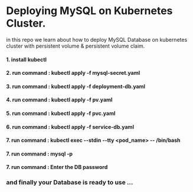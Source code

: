 # Deploying MySQL on Kubernetes Cluster.
in this repo we learn about how to deploy MySQL Database on kubernetes cluster with persistent volume & persistent volume claim.
#### 1. install kubectl
#### 2. run command : kubectl apply -f mysql-secret.yaml
#### 3. run command : kubectl apply -f deployment-db.yaml
#### 4. run command : kubectl apply -f pv.yaml
#### 5. run command : kubectl apply -f pvc.yaml
#### 6. run command : kubectl apply -f service-db.yaml
#### 7. run command : kubectl exec --stdin --tty <pod_name> -- /bin/bash
#### 7. run command : mysql -p
#### 7. run command : Enter the DB password
### and finally your Database is ready to use ...
